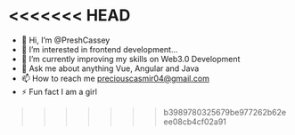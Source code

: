 <<<<<<< HEAD
=======
- 👋 Hi, I’m @PreshCassey
- 👀 I’m interested in frontend development...
- 🌱 I’m currently improving my skills on Web3.0 Development
- 💬 Ask me about anything Vue, Angular and Java
- 📫 How to reach me <a href="mailto:preciouscasmir04@gmail.com">preciouscasmir04@gmail.com</a>
- ⚡ Fun fact I am a girl


<!---
PreshCassey/PreshCassey is a ✨ special ✨ repository because its `README.md` (this file) appears on your GitHub profile.
You can click the Preview link to take a look at your changes.
--->
>>>>>>> b3989780325679be977262b62eee08cb4cf02a91
